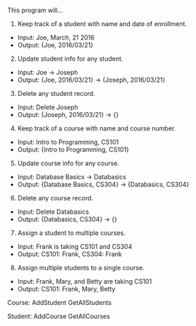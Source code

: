 This program will...

1. Keep track of a student with name and date of enrollment.
  * Input: Joe, March, 21 2016
  * Output: {Joe, 2016/03/21}
2. Update student info for any student.
  * Input: Joe -> Joseph
  * Output: {Joe, 2016/03/21} -> {Joseph, 2016/03/21}
3. Delete any student record.
  * Input: Delete Joseph
  * Output: {Joseph, 2016/03/21} -> {}
4. Keep track of a course with name and course number.
  * Input: Intro to Programming, CS101
  * Output: {Intro to Programming, CS101}
5. Update course info for any course.
  * Input: Database Basics -> Databasics
  * Output: {Database Basics, CS304} -> {Databasics, CS304}
6. Delete any course record.
  * Input: Delete Databasics
  * Output: {Databasics, CS304} -> {}
7. Assign a student to multiple courses.
  * Input: Frank is taking CS101 and CS304
  * Output: CS101: Frank, CS304: Frank
8. Assign multiple students to a single course.
  * Input: Frank, Mary, and Betty are taking CS101
  * Output: CS101: Frank, Mary, Betty

Course:
AddStudent
GetAllStudents

Student:
AddCourse
GetAllCourses
